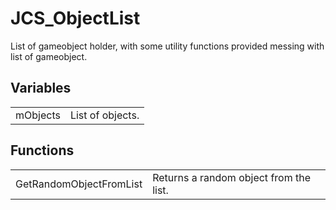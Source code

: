 # JCS_ObjectList

List of gameobject holder, with some utility functions provided
messing with list of gameobject.


## Variables

<table>
  <tr>
    <td>mObjects</td>
    <td>List of objects.</td>
  </tr>
</table>


## Functions

<table>
  <tr>
    <td>GetRandomObjectFromList</td>
    <td>Returns a random object from the list.</td>
  </tr>
</table>
